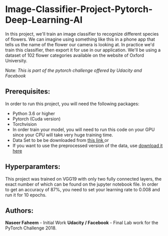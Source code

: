 # Image-Classifier-Project-Pytorch-Deep-Learning-AI

In this project, we'll train an image classifier to recognize different species of flowers. We can imagine using something like this in a phone app that tells us the name of the flower our camera is looking at. In practice we'd train this classifier, then export it for use in our application. We'll be using a dataset of 102 flower categories available on the website of Oxford University.

Note: *This is part of the pytorch challenge offered by Udacity and Facebook*

## Prerequisites: 

In order to run this project, you will need the following packages: 

* Python 3.6 or higher
* Pytorch (Cuda version)
* Torchvision
* In order train your model, you will need to run this code on your GPU since your CPU will take very huge training time. 
* Data Set to be be downloaded from [this link ](http://www.robots.ox.ac.uk/~vgg/data/flowers/102/index.html) or
* If you want to use the preprocessed version of the data, use [download it here](https://s3.amazonaws.com/content.udacity-data.com/nd089/flower_data.tar.gz)


## Hyperparamters: 

This project was trained on VGG19 with only two fully connected layers, the exact number of which can be found on the jupyter notebook file. In order to get an accuracy of 87%, you need to set your learning rate to 0.008 and run it for 10 epochs. 

## Authors: 
**Naseer Faheem** - Initial Work 
**Udacity / Facebook** - Final Lab work for the PyTorch Challenge 2018. 

